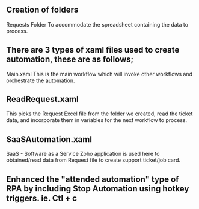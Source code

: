 ## Creation of folders
Requests Folder To accommodate the spreadsheet containing the data to process.

## There are 3 types of xaml files used to create automation, these are as follows;
Main.xaml This is the main workflow which will invoke other workflows and orchestrate the automation.

## ReadRequest.xaml
This picks the Request Excel file from the folder we created, read the ticket data, and incorporate them in variables for the next workflow to process.

## SaaSAutomation.xaml
SaaS - Software as a Service Zoho application is used here to obtained/read data from Request file to create support ticket/job card.

## Enhanced the "attended automation" type of RPA by including Stop Automation using hotkey triggers. ie. Ctl + c
